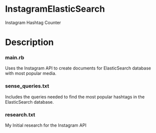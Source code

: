 # InstagramElasticSearch
Instagram Hashtag Counter

# Description

### main.rb

Uses the Instagram API to create documents for ElasticSearch database with most popular media.

### sense_queries.txt 

Includes the queries needed to find the most popular hashtags in the ElasticSearch database.

### research.txt

My Initial research for the Instagram API
